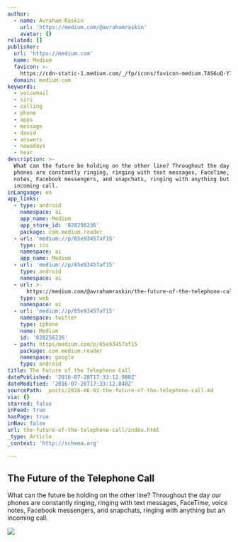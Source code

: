 ```yaml
---
author:
  - name: Avraham Raskin
    url: 'https://medium.com/@avrahamraskin'
    avatar: {}
related: []
publisher:
  url: 'https://medium.com'
  name: Medium
  favicon: >-
    https://cdn-static-1.medium.com/_/fp/icons/favicon-medium.TAS6uQ-Y7kcKgi0xjcYHXw.ico
  domain: medium.com
keywords:
  - voicemail
  - siri
  - calling
  - phone
  - apps
  - message
  - david
  - answers
  - nowadays
  - hear
description: >-
  What can the future be holding on the other line? Throughout the day our
  phones are constantly ringing, ringing with text messages, FaceTime, voice
  notes, Facebook messengers, and snapchats, ringing with anything but an
  incoming call.
inLanguage: en
app_links:
  - type: android
    namespace: ai
    app_name: Medium
    app_store_id: '828256236'
    package: com.medium.reader
  - url: 'medium://p/65e93457af15'
    type: ios
    namespace: ai
    app_name: Medium
  - url: 'medium://p/65e93457af15'
    type: android
    namespace: ai
  - url: >-
      https://medium.com/@avrahamraskin/the-future-of-the-telephone-call-65e93457af15
    type: web
    namespace: ai
  - url: 'medium://p/65e93457af15'
    namespace: twitter
    type: iphone
    name: Medium
    id: '828256236'
  - path: https/medium.com/p/65e93457af15
    package: com.medium.reader
    namespace: google
    type: android
title: The Future of the Telephone Call
datePublished: '2016-07-28T17:33:12.980Z'
dateModified: '2016-07-28T17:33:12.848Z'
sourcePath: _posts/2016-06-01-the-future-of-the-telephone-call.md
via: {}
starred: false
inFeed: true
hasPage: true
inNav: false
url: the-future-of-the-telephone-call/index.html
_type: Article
_context: 'http://schema.org'

---
```

<article style=""><h1>The Future of the Telephone Call</h1><p>What can the future be holding on the other line? Throughout the day our phones are constantly ringing, ringing with text messages, FaceTime, voice notes, Facebook messengers, and snapchats, ringing with anything but an incoming call.</p><img src="https://cdn-images-1.medium.com/max/1200/1*jyV7TsRtKO1ri5_vGMw-Sw.jpeg" /></article>